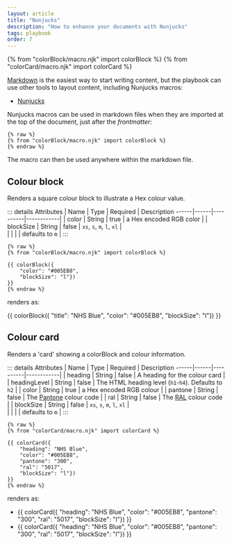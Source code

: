 ```yaml
---
layout: article
title: "Nunjucks"
description: "How to enhance your documents with Nunjucks"
tags: playbook
order: 7
---
```

{% from "colorBlock/macro.njk" import colorBlock %}
{% from "colorCard/macro.njk" import colorCard %}

[Markdown](../markdown/) is the easiest way to start writing content, but the playbook can use other tools to layout content, including Nunjucks macros:

* [Nunjucks][nunjucks]

Nunjucks macros can be used in markdown files when they are imported at the top of the document, just after the _frontmatter_:

```text
{% raw %}
{% from "colorBlock/macro.njk" import colorBlock %}
{% endraw %}
```

The macro can then be used anywhere within the markdown file.

## Colour block

Renders a square colour block to illustrate a Hex colour value.

::: details Attributes
| Name | Type | Required | Description
 ------|------|----------|------------|
| color      | String | true  | a Hex encoded RGB color |
| blockSize  | String | false | `xs`, `s`, `m`, `l`, `xl` |\
|            |        |       | defaults to `m` |
:::

```text
{% raw %}
{% from "colorBlock/macro.njk" import colorBlock %}

{{ colorBlock({
    "color": "#005EB8",
    "blockSize": "l"})
}}
{% endraw %}
```

renders as:

{{ colorBlock({
    "title": "NHS Blue",
    "color": "#005EB8",
    "blockSize": "l"})
}}

## Colour card

Renders a 'card' showing a colorBlock and colour information.

::: details Attributes
| Name | Type | Required | Description
 ------|------|----------|------------|
| heading      | String | false  | A heading for the colour card |
| headingLevel | String | false  | The HTML heading level (`h1`-`h4`). Defaults to `h2` |
| color        | String | true  | a Hex encoded RGB colour |
| pantone      | String | false | The [Pantone](https://www.pantone-colours.com/) colour code |
| ral          | String | false | The [RAL](https://www.ralcolorchart.com/) colour code |
| blockSize    | String | false | `xs`, `s`, `m`, `l`, `xl` |\
|              |        |       | defaults to `m` |
:::

```text
{% raw %}
{% from "colorCard/macro.njk" import colorCard %}

{{ colorCard({
    "heading": "NHS Blue",
    "color": "#005EB8",
    "pantone": "300",
    "ral": "5017",
    "blockSize": "l"})
}}
{% endraw %}
```

renders as:

<ul class="nhsuk-grid-row nhsuk-card-group">
	<li class="nhsuk-grid-column-one-half nhsuk-card-group__item">
        {{ colorCard({
        "heading": "NHS Blue",
        "color": "#005EB8",
        "pantone": "300",
        "ral": "5017",
        "blockSize": "l"})
        }}
    </li>
	<li class="nhsuk-grid-column-one-half nhsuk-card-group__item">
        {{ colorCard({
        "heading": "NHS Blue",
        "color": "#005EB8",
        "pantone": "300",
        "ral": "5017",
        "blockSize": "l"})
        }}
    </li>
 </ul>



[nunjucks]: <https://mozilla.github.io/nunjucks/>
